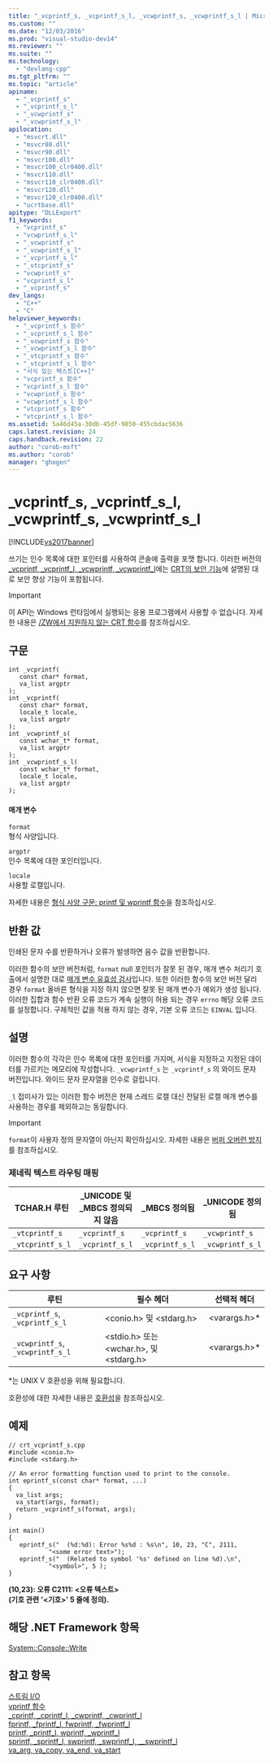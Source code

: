 ```yaml
---
title: "_vcprintf_s, _vcprintf_s_l, _vcwprintf_s, _vcwprintf_s_l | Microsoft Docs"
ms.custom: ""
ms.date: "12/03/2016"
ms.prod: "visual-studio-dev14"
ms.reviewer: ""
ms.suite: ""
ms.technology: 
  - "devlang-cpp"
ms.tgt_pltfrm: ""
ms.topic: "article"
apiname: 
  - "_vcprintf_s"
  - "_vcprintf_s_l"
  - "_vcwprintf_s"
  - "_vcwprintf_s_l"
apilocation: 
  - "msvcrt.dll"
  - "msvcr80.dll"
  - "msvcr90.dll"
  - "msvcr100.dll"
  - "msvcr100_clr0400.dll"
  - "msvcr110.dll"
  - "msvcr110_clr0400.dll"
  - "msvcr120.dll"
  - "msvcr120_clr0400.dll"
  - "ucrtbase.dll"
apitype: "DLLExport"
f1_keywords: 
  - "vcprintf_s"
  - "vcwprintf_s_l"
  - "_vcwprintf_s"
  - "_vcwprintf_s_l"
  - "_vcprintf_s_l"
  - "_vtcprintf_s"
  - "vcwprintf_s"
  - "vcprintf_s_l"
  - "_vcprintf_s"
dev_langs: 
  - "C++"
  - "C"
helpviewer_keywords: 
  - "_vcprintf_s 함수"
  - "_vcprintf_s_l 함수"
  - "_vcwprintf_s 함수"
  - "_vcwprintf_s_l 함수"
  - "_vtcprintf_s 함수"
  - "_vtcprintf_s_l 함수"
  - "서식 있는 텍스트[C++]"
  - "vcprintf_s 함수"
  - "vcprintf_s_l 함수"
  - "vcwprintf_s 함수"
  - "vcwprintf_s_l 함수"
  - "vtcprintf_s 함수"
  - "vtcprintf_s_l 함수"
ms.assetid: 5a46d45a-30db-45df-9850-455cbdac5636
caps.latest.revision: 24
caps.handback.revision: 22
author: "corob-msft"
ms.author: "corob"
manager: "ghogen"
---
```

# _vcprintf_s, _vcprintf_s_l, _vcwprintf_s, _vcwprintf_s_l
[!INCLUDE[vs2017banner](../../assembler/inline/includes/vs2017banner.md)]

쓰기는 인수 목록에 대한 포인터를 사용하여 콘솔에 출력을 포맷 합니다.  이러한 버전의 [\_vcprintf, \_vcprintf\_l, \_vcwprintf, \_vcwprintf\_l](../../c-runtime-library/reference/vcprintf-vcprintf-l-vcwprintf-vcwprintf-l.md)에는 [CRT의 보안 기능](../../c-runtime-library/security-features-in-the-crt.md)에 설명된 대로 보안 향상 기능이 포함됩니다.  
  
> [!IMPORTANT]
>  이 API는 Windows 런타임에서 실행되는 응용 프로그램에서 사용할 수 없습니다.  자세한 내용은 [\/ZW에서 지원하지 않는 CRT 함수](http://msdn.microsoft.com/library/windows/apps/jj606124.aspx)를 참조하십시오.  
  
## 구문  
  
```  
int _vcprintf(  
   const char* format,  
   va_list argptr  
);  
int _vcprintf(  
   const char* format,  
   locale_t locale,  
   va_list argptr  
);  
int _vcwprintf_s(  
   const wchar_t* format,  
   va_list argptr  
);  
int _vcwprintf_s_l(  
   const wchar_t* format,  
   locale_t locale,  
   va_list argptr  
);  
```  
  
#### 매개 변수  
 `format`  
 형식 사양입니다.  
  
 `argptr`  
 인수 목록에 대한 포인터입니다.  
  
 `locale`  
 사용할 로캘입니다.  
  
 자세한 내용은 [형식 사양 구문: printf 및 wprintf 함수](../../c-runtime-library/format-specification-syntax-printf-and-wprintf-functions.md)을 참조하십시오.  
  
## 반환 값  
 인쇄된 문자 수를 반환하거나 오류가 발생하면 음수 값을 반환합니다.  
  
 이러한 함수의 보안 버전처럼, `format` null 포인터가 잘못 된 경우, 매개 변수 처리기 호출에서 설명한 대로 [매개 변수 유효성 검사](../../c-runtime-library/parameter-validation.md)입니다.  또한 이러한 함수의 보안 버전 달리 경우 `format` 올바른 형식을 지정 하지 않으면 잘못 된 매개 변수가 예외가 생성 됩니다.  이러한 집합과 함수 반환 오류 코드가 계속 실행이 허용 되는 경우 `errno` 해당 오류 코드를 설정합니다.  구체적인 값을 적용 하지 않는 경우, 기본 오류 코드는 `EINVAL` 입니다.  
  
## 설명  
 이러한 함수의 각각은 인수 목록에 대한 포인터를 가지며, 서식을 지정하고 지정된 데이터를 가르키는 메모리에 작성합니다.  `_vcwprintf_s` 는 `_vcprintf_s` 의 와이드 문자 버전입니다.  와이드 문자 문자열을 인수로 걸립니다.  
  
 `_l` 접미사가 있는 이러한 함수 버전은 현재 스레드 로캘 대신 전달된 로캘 매개 변수를 사용하는 경우를 제외하고는 동일합니다.  
  
> [!IMPORTANT]
>  `format`이 사용자 정의 문자열이 아닌지 확인하십시오.  자세한 내용은 [버퍼 오버런 방지](http://msdn.microsoft.com/library/windows/desktop/ms717795)를 참조하십시오.  
  
### 제네릭 텍스트 라우팅 매핑  
  
|TCHAR.H 루틴|\_UNICODE 및 \_MBCS 정의되지 않음|\_MBCS 정의됨|\_UNICODE 정의됨|  
|----------------|--------------------------------|----------------|-------------------|  
|`_vtcprintf_s`|`_vcprintf_s`|`_vcprintf_s`|`_vcwprintf_s`|  
|`_vtcprintf_s_l`|`_vcprintf_s_l`|`_vcprintf_s_l`|`_vcwprintf_s_l`|  
  
## 요구 사항  
  
|루틴|필수 헤더|선택적 헤더|  
|--------|-----------|------------|  
|`_vcprintf_s`, `_vcprintf_s_l`|\<conio.h\> 및 \<stdarg.h\>|\<varargs.h\>\*|  
|`_vcwprintf_s`, `_vcwprintf_s_l`|\<stdio.h\> 또는 \<wchar.h\>, 및 \<stdarg.h\>|\<varargs.h\>\*|  
  
 \*는 UNIX V 호환성을 위해 필요합니다.  
  
 호환성에 대한 자세한 내용은 [호환성](../../c-runtime-library/compatibility.md)을 참조하십시오.  
  
## 예제  
  
```  
// crt_vcprintf_s.cpp  
#include <conio.h>  
#include <stdarg.h>  
  
// An error formatting function used to print to the console.  
int eprintf_s(const char* format, ...)  
{  
  va_list args;  
  va_start(args, format);  
  return _vcprintf_s(format, args);  
}  
  
int main()  
{  
   eprintf_s("  (%d:%d): Error %s%d : %s\n", 10, 23, "C", 2111,  
           "<some error text>");  
   eprintf_s("  (Related to symbol '%s' defined on line %d).\n",  
           "<symbol>", 5 );  
}  
```  
  
  **\(10,23\): 오류 C2111: \<오류 텍스트\>**  
 **\(기호 관련 '\<기호\>' 5 줄에 정의\).**   
## 해당 .NET Framework 항목  
 [System::Console::Write](https://msdn.microsoft.com/en-us/library/system.console.write.aspx)  
  
## 참고 항목  
 [스트림 I\/O](../../c-runtime-library/stream-i-o.md)   
 [vprintf 함수](../../c-runtime-library/vprintf-functions.md)   
 [\_cprintf, \_cprintf\_l, \_cwprintf, \_cwprintf\_l](../../c-runtime-library/reference/cprintf-cprintf-l-cwprintf-cwprintf-l.md)   
 [fprintf, \_fprintf\_l, fwprintf, \_fwprintf\_l](../../c-runtime-library/reference/fprintf-fprintf-l-fwprintf-fwprintf-l.md)   
 [printf, \_printf\_l, wprintf, \_wprintf\_l](../../c-runtime-library/reference/printf-printf-l-wprintf-wprintf-l.md)   
 [sprintf, \_sprintf\_l, swprintf, \_swprintf\_l, \_\_swprintf\_l](../../c-runtime-library/reference/sprintf-sprintf-l-swprintf-swprintf-l-swprintf-l.md)   
 [va\_arg, va\_copy, va\_end, va\_start](../../c-runtime-library/reference/va-arg-va-copy-va-end-va-start.md)
